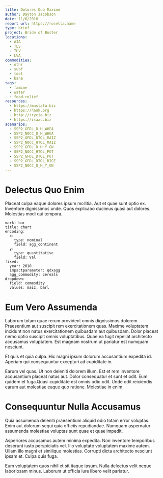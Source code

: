 ```yaml
---
title: Dolores Quo Maxime
author: Dayton Jacobson
date: 11/6/2016
report url: https://rosella.name
type: brief
project: Bride of Buster
locations:
  - AIA
  - TLS
  - TUV
  - LVA
commodities:
  - othr
  - subf
  - tool
  - bana
tags:
  - famine
  - water
  - food-relief
resources:
  - https://mustafa.biz
  - https://hank.org
  - http://trycia.biz
  - https://isaac.biz
scenarios:
  - SSP2_GFDL_D_H_WHEA
  - SSP2_NOCC_D_H_WHEA
  - SSP2_GFDL_DTOL_MAIZ
  - SSP2_NOCC_HTOL_MAIZ
  - SSP2_GFDL_D_H_Y_GN
  - SSP2_NOCC_HTOL_POT
  - SSP2_GFDL_DTOL_POT
  - SSP2_GFDL_DTOL_RICE
  - SSP2_NOCC_D_H_Y_GN
---
```

# Delectus Quo Enim
Placeat culpa eaque dolores ipsum mollitia. Aut et quae sunt optio ex. Inventore dignissimos unde. Quos explicabo ducimus quasi aut dolores. Molestias modi qui tempora.

```vis
mark: bar
title: chart
encoding:
  x:
    type: nominal
    field: agg_continent
  y:
    type: quantitative
    field: Val
fixed:
  year: 2010
  impactparameter: qdxagg
  agg_commodity: cereals
dropdown:
  field: commodity
  values: maiz, barl
```

# Eum Vero Assumenda
Laborum totam quae rerum provident omnis dignissimos dolorem. Praesentium aut suscipit rem exercitationem quas. Maxime voluptatem incidunt non natus exercitationem quibusdam aut quibusdam. Dolor placeat nemo optio suscipit omnis voluptatibus. Quae ea fugit repellat architecto accusamus voluptatem. Est magnam nostrum ut pariatur est numquam nesciunt.
 Et quis et quia culpa. Hic magni ipsum dolorum accusantium expedita id. Aperiam qui consequuntur excepturi ad cupiditate in.
 Earum vel quas. Ut non deleniti dolorem illum. Est et rem inventore accusantium placeat natus aut. Dolor consequatur et sunt et odit. Eum quidem et fuga.Quasi cupiditate est omnis odio odit. Unde odit reiciendis earum aut molestiae eaque quo ratione. Molestiae in enim.

# Consequuntur Nulla Accusamus
Quia assumenda deleniti praesentium aliquid odio totam error voluptas. Enim aut dolorum sequi quia officiis repudiandae. Numquam aspernatur assumenda molestiae voluptas sunt quae et quae impedit.
 Asperiores accusamus autem minima expedita. Non inventore temporibus deserunt iusto perspiciatis vel. Illo voluptate voluptatem maxime autem. Ullam illo magni et similique molestias. Corrupti dicta architecto nesciunt ipsam et. Culpa quis fuga.
 Eum voluptatem quos nihil et sit itaque ipsum. Nulla delectus velit neque laboriosam minus. Laborum ut officia iure libero velit pariatur.
